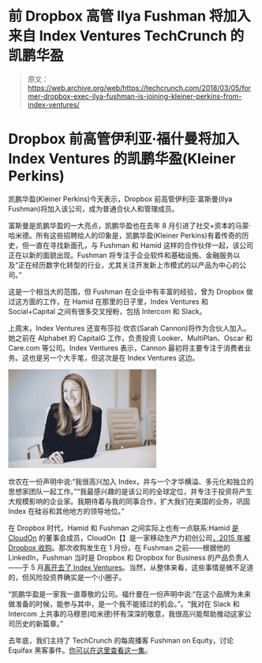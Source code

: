 # 前 Dropbox 高管 Ilya Fushman 将加入来自 Index Ventures TechCrunch 的凯鹏华盈

> 原文：<https://web.archive.org/web/https://techcrunch.com/2018/03/05/former-dropbox-exec-ilya-fushman-is-joining-kleiner-perkins-from-index-ventures/>

# Dropbox 前高管伊利亚·福什曼将加入 Index Ventures 的凯鹏华盈(Kleiner Perkins)

凯鹏华盈(Kleiner Perkins)今天表示，Dropbox 前高管伊利亚·富斯曼(Ilya Fushman)将加入该公司，成为普通合伙人和管理成员。

富斯曼是凯鹏华盈的一大亮点，凯鹏华盈也在去年 8 月引进了社交+资本的马蒙·哈米德。所有这些招聘给人的印象是，凯鹏华盈(Kleiner Perkins)有着传奇的历史，但一直在寻找新面孔，与 Fushman 和 Hamid 这样的合作伙伴一起，该公司正在以新的面貌出现。Fushman 将专注于企业软件和基础设施、金融服务以及“正在经历数字化转型的行业，尤其关注开发新上市模式的以产品为中心的公司。”

这是一个相当大的范围，但 Fushman 在企业中有丰富的经验，曾为 Dropbox 做过这方面的工作，在 Hamid 在那里的日子里，Index Ventures 和 Social+Capital 之间有很多交叉授粉，包括 Intercom 和 Slack。

上周末，Index Ventures 还宣布莎拉·坎农(Sarah Cannon)将作为合伙人加入。她之前在 Alphabet 的 CapitalG 工作，负责投资 Looker、MultiPlan、Oscar 和 Care.com 等公司。Index Ventures 表示，Cannon 最初将主要专注于消费者业务。这也是另一个大手笔，但这次是在 Index Ventures 这边。

![](img/d5d226184b8d807e45e3fd47354bda57.png)

坎农在一份声明中说:“我很高兴加入 Index，并与一个才华横溢、多元化和独立的思想家团队一起工作。”“我最感兴趣的是该公司的全球定位，并专注于投资将产生大规模影响的企业家。我期待着与我的同事合作，扩大我们在美国的业务，巩固 Index 在硅谷和其他地方的领导地位。”

在 Dropbox 时代，Hamid 和 Fushman 之间实际上也有一点联系:Hamid [是 CloudOn](https://web.archive.org/web/20230128194550/https://techcrunch.com/2012/06/21/office-on-the-ipad-app-cloudon-raises-16-million-is-adding-group-collaboration/) 的董事会成员，CloudOn【】是一家移动生产力初创公司[，2015 年被 Dropbox 收购](https://web.archive.org/web/20230128194550/https://techcrunch.com/2015/01/20/dropbox-cloudon/)。那次收购发生在 1 月份，在 Fushman 之前——根据他的 LinkedIn，Fushman 当时是 Dropbox 和 Dropbox for Business 的产品负责人——于 5 月[离开去了 Index Ventures](https://web.archive.org/web/20230128194550/https://techcrunch.com/2015/05/20/index-ventures-hires-dropbox-exec-ilya-fushman-as-general-partner/)。当然，从整体来看，这些事情是微不足道的，但风险投资界确实是一个小圈子。

“凯鹏华盈是一家我一直尊敬的公司。福什曼在一份声明中说:“在这个品牌为未来做准备的时候，能参与其中，是一个我不能错过的机会。”。“我对在 Slack 和 Intercom 上共事的马穆恩(哈米德)怀有深深的敬意，我很高兴能帮助推动这家公司历史的新篇章。”

去年底，我们主持了 TechCrunch 的每周播客 Fushman on Equity，讨论 Equifax 黑客事件。[你可以在这里查看这一集](https://web.archive.org/web/20230128194550/https://itunes.apple.com/us/podcast/equity/id1215439780?mt=2)。